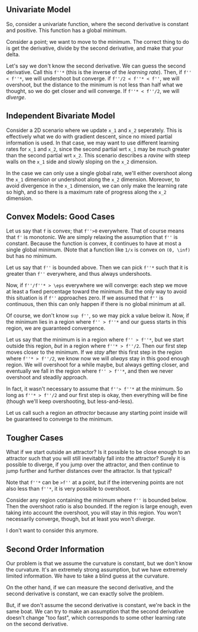 ## Univariate Model

So, consider a univariate function, where the second derivative is
constant and positive. This function has a global minimum.

Consider a point; we want to move to the minimum. The correct thing to
do is get the derivative, divide by the second derivative, and make
that your delta.

Let's say we don't know the second derivative. We can guess the second
derivative. Call this `f''*` (this is the inverse of the *learning
rate*). Then, if `f'' < f''*`, we will undershoot but converge. if
`f''/2 < f''* < f''`, we will overshoot, but the distance to the
minimum is not less than half what we thought, so we do get closer and
will converge. If `f''* < f''/2`, we will *diverge*.

## Independent Bivariate Model

Consider a 2D scenario where we update `x_1` and `x_2`
seperately. This is effectively what we do with gradient descent,
since no mixed partial information is used. In that case, we may want
to use different learning rates for `x_1` and `x_2`, since the second
partial wrt `x_1` may be much greater than the second partial wrt
`x_2`. This scenario describes a *ravine* with steep walls on the
`x_1` side and slowly sloping on the `x_2` dimension.

In the case we can only use a single global rate, we'll either
overshoot along the `x_1` dimension or undershoot along the `x_2`
dimension. Moreover, to avoid divergence in the `x_1` dimension, we
can only make the learning rate so high, and so there is a maximum
rate of progress along the `x_2` dimension.

## Convex Models: Good Cases

Let us say that `f` is convex; that `f''>0` everywhere. That of course
means that `f'` is monotonic. We are simply relaxing the assumption
that `f''` is constant. Because the function is convex, it continues
to have at most a single global minimum. (Note that a function like
`1/x` is convex on `(0, \inf)` but has no minimum.

Let us say that `f''` is bounded above. Then we can pick `f''*` such
that it is greater than `f''` everywhere, and thus always undershoots.

Now, if `f''/f''* > \eps` everywhere we will converge: each step we
move at least a fixed percentage toward the minimum. But the only way
to avoid this situation is if `f''` approaches zero. If we assumed
that `f''` is continuous, then this can only happen if there is no
global minimum at all.

Of course, we don't know `sup f''`, so we may pick a value below
it. Now, if the minimum lies in a region where `f'' > f''*` and our
guess starts in this region, we are guaranteed convergence.

Let us say that the minimum is in a region where `f'' > f''*`, but we
start outside this region, *but* in a region where `f''* >
f''/2`. Then our first step moves closer to the minimum. If we *stay*
after this first step in the region where `f''* > f''/2`, we know now
we will *always* stay in this good enough region. We will overshoot
for a while maybe, but always getting closer, and eventually we fall
in the region where `f'' > f''*`, and then we never overshoot and
steadily approach.

In fact, it wasn't necessary to assume that `f''> f''*` at the
minimum. So long as `f''* > f''/2` and our first step is okay, then
everything will be fine (though we'll keep overshooting, but
less-and-less).

Let us call such a region an *attractor* because any starting point
inside will be guaranteed to converge to the minimum.

## Tougher Cases

What if we start outside an attractor? Is it possible to be close
enough to an attractor such that you will still inevitably fall into
the attractor? Surely it is possible to diverge, if you jump over the
attractor, and then continue to jump further and further distances
over the attractor. Is that typical?

Note that `f''*` can be `>f''` at a point, but if the intervening
points are not also less than `f''*`, it is very possible to
overshoot.

Consider any region containing the minimum where `f''` is bounded
below. Then the overshoot ratio is also bounded. If the region is
large enough, even taking into account the overshoot, you will stay in
this region. You won't necessarily converge, though, but at least you
won't *diverge*.

I don't want to consider this anymore.

## Second Order Information

Our problem is that we assume the curvature is constant, but we don't
know the curvature. It's an extremely strong assumption, but we have
extremely limited information. We have to take a blind guess at the
curvature.

On the other hand, if we can measure the second derivative, and the
second derivative is constant, we can exactly solve the problem.

But, if we don't assume the second derivative is constant, we're back
in the same boat. We can try to make an assumption that the second
derivative doesn't change "too fast", which corresponds to some other
learning rate on the second derivative.
